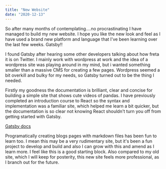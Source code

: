 ```yaml
---
title: "New Website"
date: "2020-12-13"
---
```


So after many months of contemplating....no procrastinating I have managed to build my new website. I hope you like the new look and feel as I have used a brand new platform and language that I've been learning over the last few weeks. Gatsby!!

I found Gatsby after hearing some other developers talking about how freta it is on Twitter. I mainly work with wordpress at work and the idea of a wordpress site was playing around in my mind, but i wanted something smaller than a massive CMS for creating a few pages. Wordpress seemed a bit overkill and bulky for my needs, so Gatsby turned out to be the thing I needed.

Firstly my goodness the documentation is brilliant, clear and concise for building a simple site that shows cute videos of pandas. I have previously completed an introduction course to React so the syntax and implementation was a familiar site, which helped me learn a bit quicker, but the documentation is so clear not knowing React shouldn't turn you off from getting started with Gatsby.

[Gatsby docs](https://www.gatsbyjs.com/docs/)

Programatically creating blogs pages with markdown files has been fun to learn too. I mean this may be a very rudimentary site, but it's been a fun project to develop and build and also I can grow with this and amend as I learn more. I feel like this is a good starting block. Also compared to my old site, which I will keep for posterity, this new site feels more professional, as I branch out for the future.

